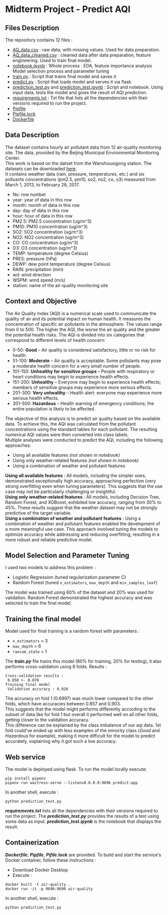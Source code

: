# Midterm Project - Predict AQI
## Files Description 
The repository contains 12 files :
- [AQ_data.csv](https://github.com/ailiita/Midterm_project/blob/main/AQ_data.csv) : raw data, with missing values. Used for data preparation.
- [AQ_data_cleaned.csv](https://github.com/ailiita/Midterm_project/blob/main/AQ_data_cleaned.csv) : cleaned data after data preparation, feature engineering. Used to train final model.
- [notebook.ipynb](https://github.com/ailiita/Midterm_project/blob/main/notebook.ipynb) : Whole process : EDA, feature importance analysis Model selection process and parameter tuning
- [train.py](https://github.com/ailiita/Midterm_project/blob/main/train.py) : Script that trains final model and saves it
- [predict.py](https://github.com/ailiita/Midterm_project/blob/main/predict.py) : Script that loads model and serves it via flask
- [prediction_test.py](https://github.com/ailiita/Midterm_project/blob/main/prediction_test.py) and [prediction_test.ipynb](https://github.com/ailiita/Midterm_project/blob/main/prediction_test.ipynb) : Script and notebook. Using input data, tests the model and gives the result of AQI prediction.
- [requirements.txt](https://github.com/ailiita/Midterm_project/blob/main/requirements.txt) : Txt file that lists all the dependencies with their versions required to run the project. 
- [Pipfile](https://github.com/ailiita/Midterm_project/blob/main/Pipfile)
- [Pipfile.lock](https://github.com/ailiita/Midterm_project/blob/main/Pipfile.lock)
- [Dockerfile](https://github.com/ailiita/Midterm_project/blob/main/Dockerfile)

## Data Description
The dataset contains hourly air pollutant data from 12 air-quality monitoring site. The data, provided by the Beijing Municipal Environmental Monitoring Center.  
This work is based on the datset from the Wanshouxigong station. 
The datasets can be downloaded [here](https://archive.ics.uci.edu/dataset/501/beijing+multi+site+air+quality+data).    
It contains weather data (rain, pressure, temperatures, etc.) and six polluants concentrations (pm2.5, pm10, so2, no2, co, o3) measured from March 1, 2013, to February 28, 2017. 
- No: row number 
- year: year of data in this row 
- month: month of data in this row 
- day: day of data in this row 
- hour: hour of data in this row 
- PM2.5: PM2.5 concentration (ug/m^3)
- PM10: PM10 concentration (ug/m^3)
- SO2: SO2 concentration (ug/m^3)
- NO2: NO2 concentration (ug/m^3)
- CO: CO concentration (ug/m^3)
- O3: O3 concentration (ug/m^3)
- TEMP: temperature (degree Celsius) 
- PRES: pressure (hPa)
- DEWP: dew point temperature (degree Celsius)
- RAIN: precipitation (mm)
- wd: wind direction
- WSPM: wind speed (m/s)
- station: name of the air-quality monitoring site

## Context and Objective
The Air Quality Index (AQI) is a numerical scale used to communicate the quality of air and its potential impact on human health. It measures the concentration of specific air pollutants in the atmosphere. The values range from 0 to 500. The higher the AQI, the worse the air quality and the greater the potential health risks.
The AQI is divided into six categories that correspond to different levels of health concern:
- 0-50: **Good** – Air quality is considered satisfactory, little or no risk for health.
- 51-100: **Moderate** – Air quality is acceptable. Some pollutants may pose a moderate health concern for a very small number of people.
- 101-150: **Unhealthy for sensitive groups** – People with respiratory or heart conditions may begin to experience health effects.
- 151-200: **Unhealthy** – Everyone may begin to experience health effects; members of sensitive groups may experience more serious effects.
- 201-300: **Very unhealthy** – Health alert: everyone may experience more serious health effects.
- 301-500: **Hazardous** – Health warning of emergency conditions; the entire population is likely to be affected.

The objective of this analysis is to predict air quality based on the available data. To achieve this, the AQI was calculated from the pollutant concentrations using the standard tables for each pollutant. The resulting numerical AQI values were then converted into class labels.  
Multiple analyses were conducted to predict the AQI, including the following approaches:
- Using all available features *(not shown in notebook)*
- Using only weather-related features *(not shown in notebook)*
- Using a combination of weather and pollutant features

 **Using all available features** : All models, including the simpler ones, demonstrated exceptionally high accuracy, approaching perfection (very strong overfitting even when tuning parameters). This suggests that the use case may not be particularly challenging or insightful.  
**Using only weather-related features** : All models, including Decision Tree, Random Forest, and XGBoost, exhibited low accuracy, ranging from 30% to 45%. These results suggest that the weather dataset may not be strongly predictive of the target variable.  
**Using a combination of weather and pollutant features** : Using a combination of weather and pollutant features enabled the development of a more meaningful use case. This approach involved tuning the models to optimize accuracy while addressing and reducing overfitting, resulting in a more robust and reliable predictive model.

## Model Selection and Parameter Tuning
I used two models to address this problem :
- Logistic Regression (tuned regularization parameter C)
- Random Forest (tuned `n_estimators`, `max_depth` and `min_samples_leaf`)

The model was trained using 60% of the dataset and 20% was used for validation. Random Forest demonstrated the highest accuracy and was selected to train the final model.

## Training the final model 
Model used for final training is a random forest with parameters : 
- `n_estimators` = 3
-  `max_depth` = 6
-  `rancom_state` = 1

The ***train.py*** file trains this model (80% for training, 20% for testing), it also performs cross-validation using 8 folds. Results :   
```
Cross-validation results :     
 0.858 +- 0.070    
Training final model    
 Validation accuracy : 0.926
```
The accuracy on fold 1 (0.6997) was much lower compared to the other folds, which have accuracies between 0.857 and 0.903.   
This suggests that the model might performs differently according to the subset of data like for fold 1 but overall it performed well on all other folds, getting closer to the validation accuracy.  
This difference can be explained by the class imbalance of our aqi data. 1st fold could've ended up with less examples of the minority class (*Good* and *Hazardous* for example), making it more difficult for the model to predict accurately, explaining why it got such a low accuracy.

## Web service
The model is deployed using flask.
To run the model locally execute:
```
pip install pipenv
pipenv run waitress-serve --listen=0.0.0.0:9696 predict:app
``` 
In another shell, execute : 
```
python prediction_test.py
```
***requirements.txt*** lists all the dependencies with their versions required to run the project. 
The ***prediction_test.py*** provides the results of a test using some data as input. ***prediction_test.ipynb*** is the notebook that displays the result. 

## Containerization
***Dockerfile***; ***Pipfile***, ***Pifile.lock*** are provided.
To build and start the service's Docker container, follow these instructions :
- Download Docker Desktop
- Execute :
```
docker built -t air-quality .
docker run -it -p 9696:9696 air-quality
```
In another shell, execute : 
```
python prediction_test.py
```















